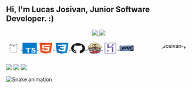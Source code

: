 ## Hi, I'm Lucas Josivan, Junior Software Developer. :)
<div align="center">
  <a href="https://github.com/lucasjosivan">
  <img height="180em" src="https://github-readme-stats.vercel.app/api?username=LucasJosivan&show_icons=true&theme=dark&include_all_commits=true&count_private=true"/>
  <img height="180em" src="https://github-readme-stats.vercel.app/api/top-langs/?username=LucasJosivan&layout=compact&langs_count=7&theme=dark"/>
</div>
<div style="display: inline_block"><br>
  <img align="center" alt="Josivan-Golang" height="30" width="40" src="https://raw.githubusercontent.com/vorillaz/devicons/ba75593fdf8d66496676a90cbf127d721f73e961/!SVG/go.svg">
  <img align="center" alt="Josivan-Ts" height="30" width="40" src="https://raw.githubusercontent.com/devicons/devicon/master/icons/typescript/typescript-original.svg">
  <img align="center" alt="Josivan-HTML" height="30" width="40" src="https://raw.githubusercontent.com/devicons/devicon/master/icons/html5/html5-original.svg">
  <img align="center" alt="Josivan-CSS" height="30" width="40" src="https://raw.githubusercontent.com/devicons/devicon/master/icons/css3/css3-original.svg">
  <img align="center" alt="Josivan-GIT" height="30" width="40" src="https://raw.githubusercontent.com/devicons/devicon/master/icons/github/github-original.svg">
  <img align="center" alt="Josivan-Travis" height="30" width="40" src="https://raw.githubusercontent.com/devicons/devicon/master/icons/travis/travis-original.svg">
  <img align="center" alt="Josivan-Heroku" height="30" width="40" src="https://raw.githubusercontent.com/devicons/devicon/master/icons/heroku/heroku-original.svg">
  <img align="center" alt="Josivan-PHP" height="30" width="40" src="https://raw.githubusercontent.com/devicons/devicon/master/icons/php/php-original.svg">
  <img align="right" alt="Josivan-pic" height="150" style="border-radius:50px;" src="https://media-exp1.licdn.com/dms/image/C4E03AQG1Olmpy90yeQ/profile-displayphoto-shrink_200_200/0/1619309585058?e=1644451200&v=beta&t=Db0fvSQYhobmK9fy1vgz23uWaAEDvELsfUpJWobiUhA">
</div>

  ##

<div> 
  <a href="https://www.instagram.com/lucas.josivan/" target="_blank"><img src="https://img.shields.io/badge/-Instagram-%23E4405F?style=for-the-badge&logo=instagram&logoColor=white" target="_blank"></a>
  <a href = "mailto:lucasjosivam@hotmail.com"><img src="https://img.shields.io/badge/-Gmail-%23333?style=for-the-badge&logo=gmail&logoColor=white" target="_blank"></a>
  <a href="https://www.linkedin.com/in/lucasjosivan" target="_blank"><img src="https://img.shields.io/badge/-LinkedIn-%230077B5?style=for-the-badge&logo=linkedin&logoColor=white" target="_blank"></a> 

  ![Snake animation](https://github.com/LucasJosivan/lucasjosivan/blob/output/github-contribution-grid-snake.svg)

</div>
